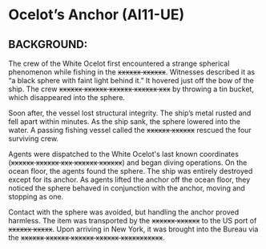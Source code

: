 # Ocelot’s Anchor (AI11-UE)

## BACKGROUND:

The crew of the White Ocelot first encountered a strange spherical phenomenon while fishing in the ~~xxxxxx xxxxxx~~. Witnesses described it as “a black sphere with faint light behind it.” It hovered just off the bow of the ship. The crew ~~xxxxxx xxxxxx xxxxxx xxxxxx xxx~~ by throwing a tin bucket, which disappeared into the sphere.

Soon after, the vessel lost structural integrity. The ship’s metal rusted and fell apart within minutes. As the ship sank, the sphere lowered into the water. A passing fishing vessel called the ~~xxxxxx xxxxxx~~ rescued the four surviving crew.

Agents were dispatched to the White Ocelot's last known coordinates (~~xxxxxx xxxxxx xxx xxxxxx xxxxxx~~) and began diving operations. On the ocean floor, the agents found the sphere. The ship was entirely destroyed except for its anchor. As agents lifted the anchor off the ocean floor, they noticed the sphere behaved in conjunction with the anchor, moving and stopping as one.

Contact with the sphere was avoided, but handling the anchor proved harmless. The item was transported by the ~~xxxxxx xxxxxx~~ to the US port of ~~xxxxxx xxxxx~~. Upon arriving in New York, it was brought into the Bureau via the ~~xxxxxx xxxxxx xxxxxx xxxxxx xxxxxxxxxxx~~.
